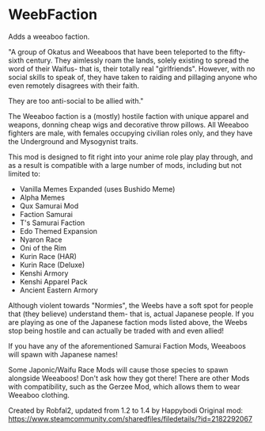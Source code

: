 # WeebFaction
Adds a weeaboo faction.

"A group of Okatus and Weeaboos that have been teleported to the fifty-sixth century. They aimlessly roam the lands, solely existing to spread the word of their Waifus- that is, their totally real "girlfriends". However, with no social skills to speak of, they have taken to raiding and pillaging anyone who even remotely disagrees with their faith.

They are too anti-social to be allied with."

The Weeaboo faction is a (mostly) hostile faction with unique apparel and weapons, donning cheap wigs and decorative throw pillows. All Weeaboo fighters are male, with females occupying civilian roles only, and they have the Underground and Mysogynist traits.

This mod is designed to fit right into your anime role play play through, and as a result is compatible with a large number of mods, including but not limited to:

* Vanilla Memes Expanded (uses Bushido Meme)
* Alpha Memes
* Qux Samurai Mod
* Faction Samurai
* T's Samurai Faction
* Edo Themed Expansion
* Nyaron Race
* Oni of the Rim
* Kurin Race (HAR)
* Kurin Race (Deluxe)
* Kenshi Armory
* Kenshi Apparel Pack
* Ancient Eastern Armory

Although violent towards "Normies", the Weebs have a soft spot for people that (they believe) understand them- that is, actual Japanese people. If you are playing as one of the Japanese faction mods listed above, the Weebs stop being hostile and can actually be traded with and even allied!

If you have any of the aforementioned Samurai Faction Mods, Weeaboos will spawn with Japanese names!

Some Japonic/Waifu Race Mods will cause those species to spawn alongside Weeaboos! Don't ask how they got there! There are other Mods with compatibility, such as the Gerzee Mod, which allows them to wear Weeaboo clothing.


Created by Robfal2, updated from 1.2 to 1.4 by Happybodi
Original mod: https://www.steamcommunity.com/sharedfiles/filedetails/?id=2182292067

